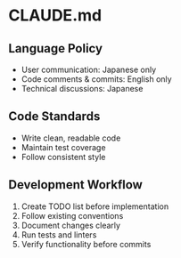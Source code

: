 # CLAUDE.md

## Language Policy

- User communication: Japanese only
- Code comments & commits: English only
- Technical discussions: Japanese

## Code Standards

- Write clean, readable code
- Maintain test coverage
- Follow consistent style

## Development Workflow

1. Create TODO list before implementation
2. Follow existing conventions
3. Document changes clearly
4. Run tests and linters
5. Verify functionality before commits
